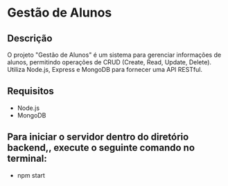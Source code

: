 # Gestão de Alunos

## Descrição

O projeto "Gestão de Alunos" é um sistema para gerenciar informações de alunos, permitindo operações de CRUD (Create, Read, Update, Delete). Utiliza Node.js, Express e MongoDB para fornecer uma API RESTful.

## Requisitos

- Node.js
- MongoDB

## Para iniciar o servidor dentro do diretório backend,, execute o seguinte comando no terminal: 

- npm start
